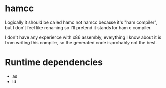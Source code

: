 # hamcc
Logically it should be called hamc not hamcc because it's "ham compiler", but I don't feel like renaming so I'll pretend it stands for ham c compiler.

I don't have any experience with x86 assembly, everything I know about it is from writing this compiler, so the generated code is probably not the best.

# Runtime dependencies
* as
* ld

